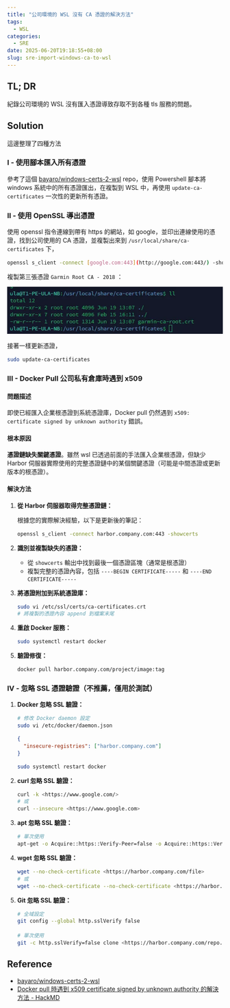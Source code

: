 ```yaml
---
title: "公司環境的 WSL 沒有 CA 憑證的解決方法"
tags:
  - WSL
categories:
  - SRE
date: 2025-06-20T19:18:55+08:00
slug: sre-import-windows-ca-to-wsl
---
```


## TL; DR

紀錄公司環境的 WSL 沒有匯入憑證導致存取不到各種 tls 服務的問題。

## Solution

這邊整理了四種方法

### I - 使用腳本匯入所有憑證

參考了這個 [bayaro/windows-certs-2-wsl](https://github.com/bayaro/windows-certs-2-wsl) repo，使用 Powershell 腳本將 windows 系統中的所有憑證匯出，在複製到 WSL 中，再使用 `update-ca-certificates` 一次性的更新所有憑證。

### II - 使用 OpenSSL 導出憑證

使用 openssl 指令連線到帶有 https 的網站，如 google，並印出連線使用的憑證，找到公司使用的 CA 憑證，並複製出來到 `/usr/local/share/ca-certificates` 下，

```bash
openssl s_client -connect [google.com:443](http://google.com:443/) -showcerts
```

複製第三張憑證 `Garmin Root CA - 2018` ：

![](ca.png)

接著一樣更新憑證，

```bash
sudo update-ca-certificates
```

### III - Docker Pull 公司私有倉庫時遇到 x509

#### 問題描述

即使已經匯入企業根憑證到系統憑證庫，Docker pull 仍然遇到 `x509: certificate signed by unknown authority` 錯誤。

#### 根本原因

**憑證鏈缺失關鍵憑證**。雖然 wsl 已透過前面的手法匯入企業根憑證，但缺少 Harbor 伺服器實際使用的完整憑證鏈中的某個關鍵憑證（可能是中間憑證或更新版本的根憑證）。

#### 解決方法

1. **從 Harbor 伺服器取得完整憑證鏈：**

   根據您的實際解決經驗，以下是更新後的筆記：

   ```bash
   openssl s_client -connect harbor.company.com:443 -showcerts
   ```

2. **識別並複製缺失的憑證：**
   - 從 `showcerts` 輸出中找到最後一個憑證區塊（通常是根憑證）
   - 複製完整的憑證內容，包括 `----BEGIN CERTIFICATE-----` 和 `----END CERTIFICATE-----`
3. **將憑證附加到系統憑證庫：**

   ```bash
   sudo vi /etc/ssl/certs/ca-certificates.crt
   # 將複製的憑證內容 append 到檔案末尾
   ```

4. **重啟 Docker 服務：**

   ```bash
   sudo systemctl restart docker
   ```

5. **驗證修復：**

   ```bash
   docker pull harbor.company.com/project/image:tag
   ```

### IV - 忽略 SSL 憑證驗證（不推薦，僅用於測試）

1. **Docker 忽略 SSL 驗證：**

   ```bash
   # 修改 Docker daemon 設定
   sudo vi /etc/docker/daemon.json
   ```

   ```json
   {
     "insecure-registries": ["harbor.company.com"]
   }
   ```

   ```bash
   sudo systemctl restart docker
   ```

2. **curl 忽略 SSL 驗證：**

   ```bash
   curl -k <https://www.google.com/>
   # 或
   curl --insecure <https://www.google.com>

   ```

3. **apt 忽略 SSL 驗證：**

   ```bash
   # 單次使用
   apt-get -o Acquire::https::Verify-Peer=false -o Acquire::https::Verify-Host=false update
   ```

4. **wget 忽略 SSL 驗證：**

   ```bash
   wget --no-check-certificate <https://harbor.company.com/file>
   # 或
   wget --no-check-certificate --no-check-certificate <https://harbor.company.com/file>
   ```

5. **Git 忽略 SSL 驗證：**

   ```bash
   # 全域設定
   git config --global http.sslVerify false

   # 單次使用
   git -c http.sslVerify=false clone <https://harbor.company.com/repo.git>
   ```

## Reference

- [bayaro/windows-certs-2-wsl](https://github.com/bayaro/windows-certs-2-wsl)
- [Docker pull 時遇到 x509 certificate signed by unknown authority 的解決方法 - HackMD](https://hackmd.io/@camiol/SkMPqYZYi)
